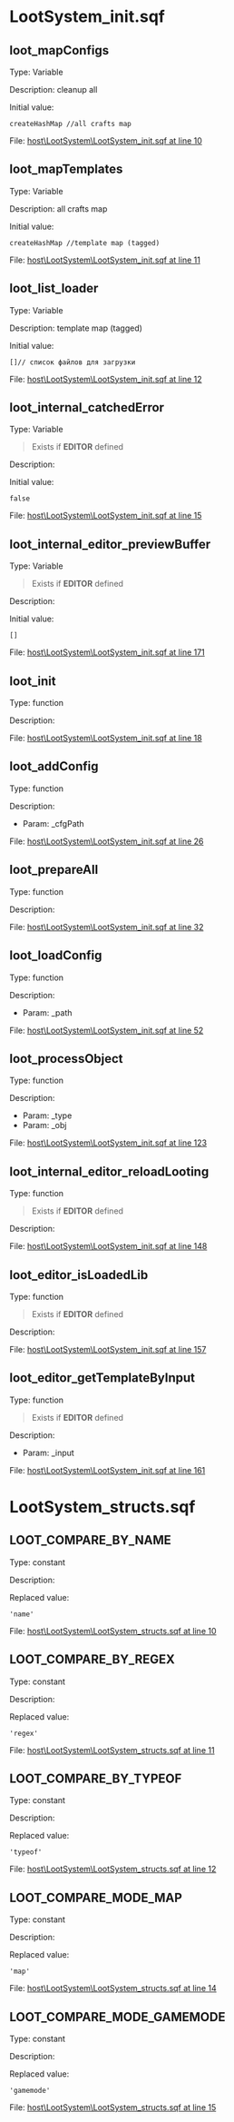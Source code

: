 # LootSystem_init.sqf

## loot_mapConfigs

Type: Variable

Description: cleanup all


Initial value:
```sqf
createHashMap //all crafts map
```
File: [host\LootSystem\LootSystem_init.sqf at line 10](../../../Src/host/LootSystem/LootSystem_init.sqf#L10)
## loot_mapTemplates

Type: Variable

Description: all crafts map


Initial value:
```sqf
createHashMap //template map (tagged)
```
File: [host\LootSystem\LootSystem_init.sqf at line 11](../../../Src/host/LootSystem/LootSystem_init.sqf#L11)
## loot_list_loader

Type: Variable

Description: template map (tagged)


Initial value:
```sqf
[]// список файлов для загрузки
```
File: [host\LootSystem\LootSystem_init.sqf at line 12](../../../Src/host/LootSystem/LootSystem_init.sqf#L12)
## loot_internal_catchedError

Type: Variable

> Exists if **EDITOR** defined

Description: 


Initial value:
```sqf
false
```
File: [host\LootSystem\LootSystem_init.sqf at line 15](../../../Src/host/LootSystem/LootSystem_init.sqf#L15)
## loot_internal_editor_previewBuffer

Type: Variable

> Exists if **EDITOR** defined

Description: 


Initial value:
```sqf
[]
```
File: [host\LootSystem\LootSystem_init.sqf at line 171](../../../Src/host/LootSystem/LootSystem_init.sqf#L171)
## loot_init

Type: function

Description: 


File: [host\LootSystem\LootSystem_init.sqf at line 18](../../../Src/host/LootSystem/LootSystem_init.sqf#L18)
## loot_addConfig

Type: function

Description: 
- Param: _cfgPath

File: [host\LootSystem\LootSystem_init.sqf at line 26](../../../Src/host/LootSystem/LootSystem_init.sqf#L26)
## loot_prepareAll

Type: function

Description: 


File: [host\LootSystem\LootSystem_init.sqf at line 32](../../../Src/host/LootSystem/LootSystem_init.sqf#L32)
## loot_loadConfig

Type: function

Description: 
- Param: _path

File: [host\LootSystem\LootSystem_init.sqf at line 52](../../../Src/host/LootSystem/LootSystem_init.sqf#L52)
## loot_processObject

Type: function

Description: 
- Param: _type
- Param: _obj

File: [host\LootSystem\LootSystem_init.sqf at line 123](../../../Src/host/LootSystem/LootSystem_init.sqf#L123)
## loot_internal_editor_reloadLooting

Type: function

> Exists if **EDITOR** defined

Description: 


File: [host\LootSystem\LootSystem_init.sqf at line 148](../../../Src/host/LootSystem/LootSystem_init.sqf#L148)
## loot_editor_isLoadedLib

Type: function

> Exists if **EDITOR** defined

Description: 


File: [host\LootSystem\LootSystem_init.sqf at line 157](../../../Src/host/LootSystem/LootSystem_init.sqf#L157)
## loot_editor_getTemplateByInput

Type: function

> Exists if **EDITOR** defined

Description: 
- Param: _input

File: [host\LootSystem\LootSystem_init.sqf at line 161](../../../Src/host/LootSystem/LootSystem_init.sqf#L161)
# LootSystem_structs.sqf

## LOOT_COMPARE_BY_NAME

Type: constant

Description: 


Replaced value:
```sqf
'name'
```
File: [host\LootSystem\LootSystem_structs.sqf at line 10](../../../Src/host/LootSystem/LootSystem_structs.sqf#L10)
## LOOT_COMPARE_BY_REGEX

Type: constant

Description: 


Replaced value:
```sqf
'regex'
```
File: [host\LootSystem\LootSystem_structs.sqf at line 11](../../../Src/host/LootSystem/LootSystem_structs.sqf#L11)
## LOOT_COMPARE_BY_TYPEOF

Type: constant

Description: 


Replaced value:
```sqf
'typeof'
```
File: [host\LootSystem\LootSystem_structs.sqf at line 12](../../../Src/host/LootSystem/LootSystem_structs.sqf#L12)
## LOOT_COMPARE_MODE_MAP

Type: constant

Description: 


Replaced value:
```sqf
'map'
```
File: [host\LootSystem\LootSystem_structs.sqf at line 14](../../../Src/host/LootSystem/LootSystem_structs.sqf#L14)
## LOOT_COMPARE_MODE_GAMEMODE

Type: constant

Description: 


Replaced value:
```sqf
'gamemode'
```
File: [host\LootSystem\LootSystem_structs.sqf at line 15](../../../Src/host/LootSystem/LootSystem_structs.sqf#L15)
